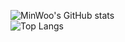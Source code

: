 ![MinWoo's GitHub stats](https://github-readme-stats.vercel.app/api?username=woo7348&show_icons=true&theme=tokyonight)  
![Top Langs](https://github-readme-stats.vercel.app/api/top-langs/?username=woo7348&layout=compact&theme=cobalt)
